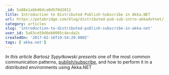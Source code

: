 ```yaml
---
_id: 5a88e1abbd6dca0d5f0d2012
title: Introduction to Distributed Publish-Subscribe in Akka.NET
url: https://petabridge.com/blog/distributed-pub-sub-intro-akkadotnet/
category: articles
slug: 'introduction-to-distributed-publish-subscribe-in-akka-net'
user_id: 5a83ce59d6eb0005c4ecda2c
createdOn: '2017-02-16T19:54:29.000Z'
tags: ['akka.net']
---
```


<em>In this article Bartosz Sypytkowski presents </em>one of the most common communication patterns, <a href="https://petabridge.com/blog/top-akkadotnet-design-patterns/#messaging-pattern-pub-sub">publish/subscribe</a>, and how to perform it in a distributed environments using Akka.NET
